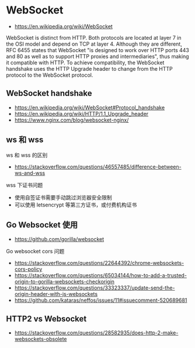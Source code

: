# WebSocket
- https://en.wikipedia.org/wiki/WebSocket

WebSocket is distinct from HTTP. Both protocols are located at layer 7 in the OSI model and depend on TCP at layer 4. Although they are different, RFC 6455 states that WebSocket "is designed to work over HTTP ports 443 and 80 as well as to support HTTP proxies and intermediaries", thus making it compatible with HTTP. To achieve compatibility, the WebSocket handshake uses the HTTP Upgrade header to change from the HTTP protocol to the WebSocket protocol.

## WebSocket handshake
- https://en.wikipedia.org/wiki/WebSocket#Protocol_handshake
- https://en.wikipedia.org/wiki/HTTP/1.1_Upgrade_header
- https://www.nginx.com/blog/websocket-nginx/


## ws 和 wss
ws 和 wss 的区别
- https://stackoverflow.com/questions/46557485/difference-between-ws-and-wss

wss 下证书问题
- 使用自签证书需要手动跳过浏览器安全限制
- 可以使用 letsencrypt 等第三方证书，或付费机构证书


## Go Websocket 使用
- https://github.com/gorilla/websocket

Go websocket cors 问题
- https://stackoverflow.com/questions/22644392/chrome-websockets-cors-policy
- https://stackoverflow.com/questions/65034144/how-to-add-a-trusted-origin-to-gorilla-websockets-checkorigin
- https://stackoverflow.com/questions/33323337/update-send-the-origin-header-with-js-websockets
- https://github.com/kataras/neffos/issues/11#issuecomment-520689681


## HTTP2 vs Websocket
- https://stackoverflow.com/questions/28582935/does-http-2-make-websockets-obsolete
